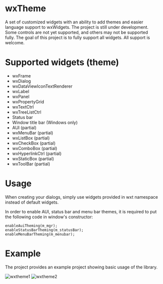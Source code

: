 wxTheme
=====
A set of customized widgets with an ability to add themes and easier language support to wxWidgets.
The project is still under development. Some controls are not yet supported, and others may not be supported fully. The goal of this project is to fully support all widgets. All support is welcome.

Supported widgets (theme)
=====
- wxFrame
- wxDialog
- wxDataViewIconTextRenderer
- wxLabel
- wxPanel
- wxPropertyGrid
- wxTextCtrl
- wxTreeListCtrl
- Status bar
- Window title bar (Windows only)
- AUI (partial)
- wxMenuBar (partial)
- wxListBox (partial)
- wxCheckBox (partial)
- wxComboBox (partial)
- wxHyperlinkCtrl (partial)
- wxStaticBox (partial)
- wxToolBar (partial)

Usage
=====
When creating your dialogs, simply use widgets provided in wxt namespace instead of default widgets.

In order to enable AUI, status bar and menu bar themes, it is required to put the following code in window's constructor:

```
enableAuiTheming(m_mgr);
enableStatusBarTheming(m_statusBar);
enableMenuBarTheming(m_menubar);
```

Example
=====
The project provides an example project showing basic usage of the library.

![wxtheme1](https://github.com/user-attachments/assets/acb0f011-f313-49e9-beb9-9d830b0a04e8)
![wxtheme2](https://github.com/user-attachments/assets/f201c722-50b5-407d-8f09-cc1dd0baa7bb)
